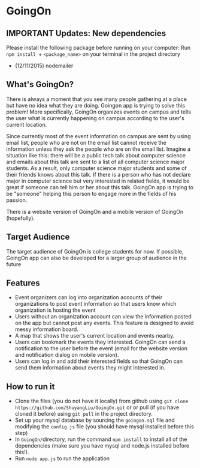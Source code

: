 # GoingOn

## IMPORTANT Updates: New dependencies

Please install the following package before running on your computer:
Run `npm install `+ `<package_name>` on your terminal in the project directory

* (12/11/2015) nodemailer 

## What's GoingOn?

There is always a moment that you see many people gathering at a place but have no idea what they are doing. Goingon app is trying to solve this problem! More specifically, GoingOn organizes events on campus and tells the user what is currently happening on campus according to the user's current location.  

Since currently most of the event information on campus are sent by using email list, people who are not on the email list cannot receive the information unless they ask the people who are on the email list. Imagine a situation like this: there will be a public tech talk about computer science and emails about this talk are sent to a list of all computer science major students. As a result, only computer science major students and some of their friends knows about this talk. If there is a person who has not declare major in computer science but very interested in related fields, it would be great if someone can tell him or her about this talk. GoingOn app is trying to be "someone" helping this person to engage more in the fields of his passion.

There is a website version of GoingOn and a mobile version of GoingOn (hopefully).

## Target Audience

The target audience of GoingOn is college students for now. If possible, GoingOn app can also be developed for a larger group of audience in the future

## Features

* Event organizers can log into organization accounts of their organizations to post event information so that users know which organization is hosting the event
* Users without an organization account can view the information posted on the app but cannot post any events. This feature is designed to avoid messy information board.
* A map that shows the user's current location and events nearby.
* Users can bookmark the events they interested. GoingOn can send a notification to the user before the event (email for the website version and notification dialog on mobile version).
* Users can log in and add their interested fields so that GoingOn can send them information about events they might interested in.

## How to run it

* Clone the files (you do not have it locally) from github using `git clone https://github.com/ShuyangLiu/GoingOn.git` or or pull (if you have cloned it before) using `git pull` in the project directory.
* Set up your mysql database by sourcing the `goingon.sql` file and modifying the `config.js` file (you should have mysql installed before this step)
* In `GoingOn/`directory, run the command `npm install` to install all of the dependencies (make sure you have mysql and node.js installed before this!).
* Run `node app.js` to run the application
